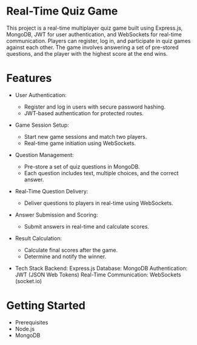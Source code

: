 # Real-Time Quiz Game
This project is a real-time multiplayer quiz game built using Express.js, MongoDB, JWT for user authentication, and WebSockets for real-time communication. Players can register, log in, and participate in quiz games against each other. The game involves answering a set of pre-stored questions, and the player with the highest score at the end wins.

# Features
- User Authentication:
   * Register and log in users with secure password hashing.
   * JWT-based authentication for protected routes.
   
- Game Session Setup:
  * Start new game sessions and match two players.
  * Real-time game initiation using WebSockets.
    
- Question Management:
  * Pre-store a set of quiz questions in MongoDB.
  * Each question includes text, multiple choices, and the correct answer.
    
- Real-Time Question Delivery:
  * Deliver questions to players in real-time using WebSockets.
    
- Answer Submission and Scoring:
  * Submit answers in real-time and calculate scores.

- Result Calculation:
  * Calculate final scores after the game.
  * Determine and notify the winner.
 
- Tech Stack
    Backend: Express.js
    Database: MongoDB
    Authentication: JWT (JSON Web Tokens)
    Real-Time Communication: WebSockets (socket.io)

# Getting Started
  * Prerequisites
  * Node.js
  * MongoDB
